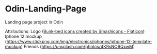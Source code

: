 # Odin-Landing-Page

Landing page project in Odin

Attributions:
Logo (<a href="https://www.flaticon.com/free-icons/bunk-bed" title="bunk-bed icons">Bunk-bed icons created by Smashicons - Flaticon</a>)
Iphone 12 mockup (https://www.stickpng.com/img/electronics/iphones/iphone-12-template-mockup)
Friends (https://unsplash.com/photos/4KRsNO9QxwM)

